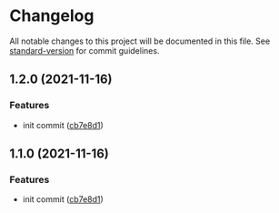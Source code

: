 # Changelog

All notable changes to this project will be documented in this file. See [standard-version](https://github.com/conventional-changelog/standard-version) for commit guidelines.

## 1.2.0 (2021-11-16)


### Features

* init commit ([cb7e8d1](https://github.com/FE92star/test-standard-version/commit/cb7e8d10b654400049ed0149cd48add2589cb62d))

## 1.1.0 (2021-11-16)


### Features

* init commit ([cb7e8d1](https://github.com/FE92star/test-standard-version/commit/cb7e8d10b654400049ed0149cd48add2589cb62d))
